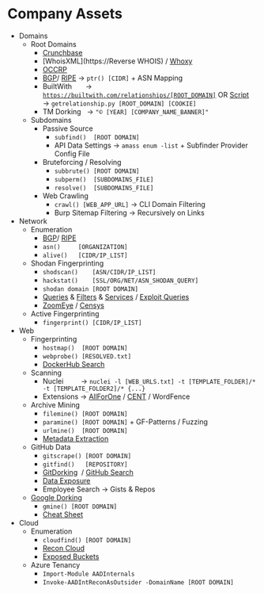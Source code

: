 # Company Assets
*   Domains
    *   Root Domains
        *   [Crunchbase](https://www.crunchbase.com/)
        *   [WhoisXML](https://Reverse WHOIS) / [Whoxy](https://api.whoxy.com)
        *   [OCCRP](https://aleph.occrp.org)
        *   [BGP](https://bgp.he.net/)/ [RIPE](https://apps.db.ripe.net/db-web-ui/query?searchtext=) → `ptr() [CIDR]` + ASN Mapping 
        *   BuiltWith       → [`https://builtwith.com/relationships/[ROOT_DOMAIN]`](https://builtwith.com/relationships/[ROOT_DOMAIN]) OR [Script](https://raw.githubusercontent.com/m4ll0k/Bug-Bounty-Toolz/master/getrelationship.py) → `getrelationship.py [ROOT_DOMAIN] [COOKIE]`
        *   TM Dorking   → `"© [YEAR] [COMPANY_NAME_BANNER]"`
    *   Subdomains
        *   Passive Source
            *   `subfind()  [ROOT DOMAIN]`
            *   API Data Settings → `amass enum -list` + Subfinder Provider Config File
        *   Bruteforcing / Resolving
            *   `subbrute() [ROOT DOMAIN]`
            *   `subperm()  [SUBDOMAINS_FILE]`
            *   `resolve()  [SUBDOMAINS_FILE]`
        *   Web Crawling
            *   `crawl() [WEB_APP_URL]` → CLI Domain Filtering
            *   Burp Sitemap Filtering → Recursively on Links
*   Network
    *   Enumeration
        *   [BGP](https://bgp.he.net/)/ [RIPE](https://apps.db.ripe.net/db-web-ui/query?searchtext=)
        *   `asn()     [ORGANIZATION]`
        *   `alive()   [CIDR/IP_LIST]`
    *   Shodan Fingerprinting
        *   `shodscan()    [ASN/CIDR/IP_LIST]`
        *   `hackstat()    [SSL/ORG/NET/ASN_SHODAN_QUERY]`
        *   `shodan domain [ROOT DOMAIN]`
        *   [Queries](https://github.com/jakejarvis/awesome-shodan-queries) & [Filters](https://www.shodan.io/search/filters) & [Services](https://github.com/random-robbie/My-Shodan-Scripts) / [Exploit Queries](https://github.com/HernanRodriguez1/Dorks-Shodan-2023)
        *   [ZoomEye](https://www.zoomeye.hk/) / [Censys](https://search.censys.io/)
    *   Active Fingerprinting
        *   `fingerprint() [CIDR/IP_LIST]`
*   Web 
    *   Fingerprinting
        *   `hostmap()  [ROOT DOMAIN]`
        *   `webprobe() [RESOLVED.txt]`
        *   [DockerHub Search](https://hub.docker.com/)
    *   Scanning
        *   Nuclei         → `nuclei -l [WEB_URLS.txt] -t [TEMPLATE_FOLDER]/* -t [TEMPLATE_FOLDER2]/* {...}`
        *   Extensions → [AllForOne](https://github.com/AggressiveUser/AllForOne) / [CENT](https://github.com/xm1k3/cent) / WordFence
    *   Archive Mining
        *   `filemine() [ROOT DOMAIN]`
        *   `paramine() [ROOT DOMAIN]` + GF-Patterns / Fuzzing
        *   `urlmine()  [ROOT DOMAIN]`
        *   [Metadata Extraction](https://github.com/dafthack/PowerMeta)
    *   GitHub Data
        *   `gitscrape() [ROOT DOMAIN]`
        *   `gitfind()   [REPOSITORY]`
        *   [GitDorking](https://raw.githubusercontent.com/Karanxa/Bug-Bounty-Wordlists/main/all-gitdorks.txt)  / [GitHub Search](https://github.com/gwen001/github-search)
        *   [Data Exposure](https://www.youtube.com/watch?v=l0YsEk_59fQ)
        *   Employee Search → Gists & Repos
    *   [Google Dorking](https://github.com/cipher387/Dorks-collections-list)
        *   `gmine() [ROOT DOMAIN]`
        *   [Cheat Sheet](https://pentestbook.six2dez.com/recon/public-info-gathering#google)
*   Cloud
    *   Enumeration
        *   `cloudfind() [ROOT DOMAIN]`
        *   [Recon Cloud](https://recon.cloud)
        *   [Exposed Buckets](https://buckets.grayhatwarfare.com/)
    *   Azure Tenancy
        *   `Import-Module AADInternals`
        *   `Invoke-AADIntReconAsOutsider -DomainName [ROOT DOMAIN]`